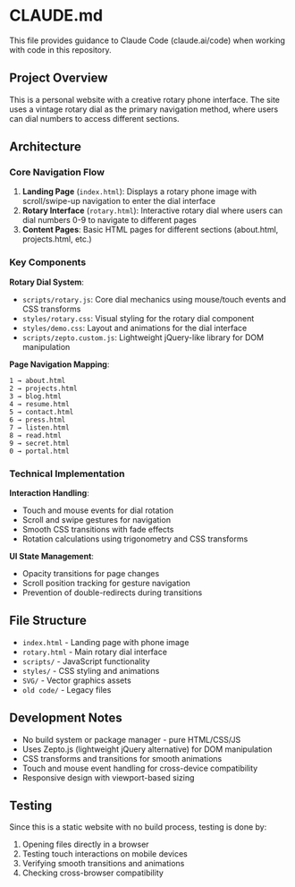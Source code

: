 # CLAUDE.md

This file provides guidance to Claude Code (claude.ai/code) when working with code in this repository.

## Project Overview

This is a personal website with a creative rotary phone interface. The site uses a vintage rotary dial as the primary navigation method, where users can dial numbers to access different sections.

## Architecture

### Core Navigation Flow
1. **Landing Page** (`index.html`): Displays a rotary phone image with scroll/swipe-up navigation to enter the dial interface
2. **Rotary Interface** (`rotary.html`): Interactive rotary dial where users can dial numbers 0-9 to navigate to different pages
3. **Content Pages**: Basic HTML pages for different sections (about.html, projects.html, etc.)

### Key Components

**Rotary Dial System**:
- `scripts/rotary.js`: Core dial mechanics using mouse/touch events and CSS transforms
- `styles/rotary.css`: Visual styling for the rotary dial component
- `styles/demo.css`: Layout and animations for the dial interface
- `scripts/zepto.custom.js`: Lightweight jQuery-like library for DOM manipulation

**Page Navigation Mapping**:
```
1 → about.html
2 → projects.html  
3 → blog.html
4 → resume.html
5 → contact.html
6 → press.html
7 → listen.html
8 → read.html
9 → secret.html
0 → portal.html
```

### Technical Implementation

**Interaction Handling**:
- Touch and mouse events for dial rotation
- Scroll and swipe gestures for navigation
- Smooth CSS transitions with fade effects
- Rotation calculations using trigonometry and CSS transforms

**UI State Management**:
- Opacity transitions for page changes
- Scroll position tracking for gesture navigation
- Prevention of double-redirects during transitions

## File Structure

- `index.html` - Landing page with phone image
- `rotary.html` - Main rotary dial interface
- `scripts/` - JavaScript functionality
- `styles/` - CSS styling and animations
- `SVG/` - Vector graphics assets
- `old code/` - Legacy files

## Development Notes

- No build system or package manager - pure HTML/CSS/JS
- Uses Zepto.js (lightweight jQuery alternative) for DOM manipulation
- CSS transforms and transitions for smooth animations
- Touch and mouse event handling for cross-device compatibility
- Responsive design with viewport-based sizing

## Testing

Since this is a static website with no build process, testing is done by:
1. Opening files directly in a browser
2. Testing touch interactions on mobile devices
3. Verifying smooth transitions and animations
4. Checking cross-browser compatibility